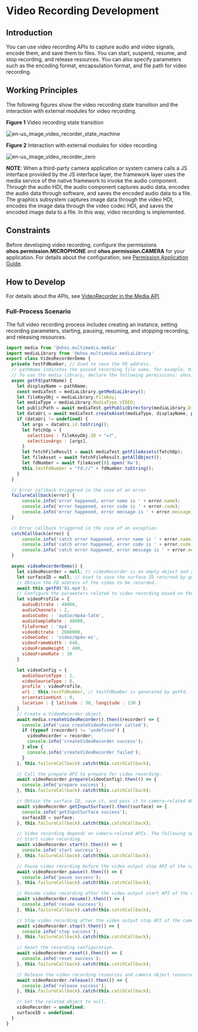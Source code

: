 # Video Recording Development

## Introduction

You can use video recording APIs to capture audio and video signals, encode them, and save them to files. You can start, suspend, resume, and stop recording, and release resources. You can also specify parameters such as the encoding format, encapsulation format, and file path for video recording.

## Working Principles

The following figures show the video recording state transition and the interaction with external modules for video recording.

**Figure 1** Video recording state transition

![en-us_image_video_recorder_state_machine](figures/en-us_image_video_recorder_state_machine.png)

**Figure 2** Interaction with external modules for video recording

![en-us_image_video_recorder_zero](figures/en-us_image_video_recorder_zero.png)

**NOTE**: When a third-party camera application or system camera calls a JS interface provided by the JS interface layer, the framework layer uses the media service of the native framework to invoke the audio component. Through the audio HDI, the audio component captures audio data, encodes the audio data through software, and saves the encoded audio data to a file. The graphics subsystem captures image data through the video HDI, encodes the image data through the video codec HDI, and saves the encoded image data to a file. In this way, video recording is implemented.

## Constraints

Before developing video recording, configure the permissions **ohos.permission.MICROPHONE** and **ohos.permission.CAMERA** for your application. For details about the configuration, see [Permission Application Guide](../security/accesstoken-guidelines.md).

## How to Develop

For details about the APIs, see [VideoRecorder in the Media API](../reference/apis/js-apis-media.md#videorecorder9).

### Full-Process Scenario

The full video recording process includes creating an instance, setting recording parameters, starting, pausing, resuming, and stopping recording, and releasing resources.

```js
import media from '@ohos.multimedia.media'
import mediaLibrary from '@ohos.multimedia.mediaLibrary'
export class VideoRecorderDemo {
  private testFdNumber; // Used to save the FD address.
  // pathName indicates the passed recording file name, for example, 01.mp4. The generated file address is /storage/media/100/local/files/Video/01.mp4.
  // To use the media library, declare the following permissions: ohos.permission.MEDIA_LOCATION, ohos.permission.WRITE_MEDIA, and ohos.permission.READ_MEDIA.
  async getFd(pathName) {
    let displayName = pathName;
    const mediaTest = mediaLibrary.getMediaLibrary();
    let fileKeyObj = mediaLibrary.FileKey;
    let mediaType = mediaLibrary.MediaType.VIDEO;
    let publicPath = await mediaTest.getPublicDirectory(mediaLibrary.DirectoryType.DIR_VIDEO);
    let dataUri = await mediaTest.createAsset(mediaType, displayName, publicPath);
    if (dataUri != undefined) {
      let args = dataUri.id.toString();
      let fetchOp = {
        selections : fileKeyObj.ID + "=?",
        selectionArgs : [args],
      }
      let fetchFileResult = await mediaTest.getFileAssets(fetchOp);
      let fileAsset = await fetchFileResult.getAllObject();
      let fdNumber = await fileAsset[0].open('Rw');
      this.testFdNumber = "fd://" + fdNumber.toString();
    }
  }

  // Error callback triggered in the case of an error
  failureCallback(error) {
      console.info('error happened, error name is ' + error.name);
      console.info('error happened, error code is ' + error.code);
      console.info('error happened, error message is ' + error.message);
  }

  // Error callback triggered in the case of an exception
  catchCallback(error) {
      console.info('catch error happened, error name is ' + error.name);
      console.info('catch error happened, error code is ' + error.code);
      console.info('catch error happened, error message is ' + error.message);
  }

  async videoRecorderDemo() {
    let videoRecorder = null; // videoRecorder is an empty object and assigned with a value after createVideoRecorder is successfully called.
    let surfaceID = null; // Used to save the surface ID returned by getInputSurface.
    // Obtain the FD address of the video to be recorded.
    await this.getFd('01.mp4');
    // Configure the parameters related to video recording based on those supported by the hardware device.
    let videoProfile = {
      audioBitrate : 48000,
      audioChannels : 2,
      audioCodec : 'audio/mp4a-latm',
      audioSampleRate : 48000,
      fileFormat : 'mp4',
      videoBitrate : 2000000,
      videoCodec : 'video/mp4v-es',
      videoFrameWidth : 640,
      videoFrameHeight : 480,
      videoFrameRate : 30
    }

    let videoConfig = {
      audioSourceType : 1,
      videoSourceType : 0,
      profile : videoProfile,
      url : this.testFdNumber, // testFdNumber is generated by getFd.
      orientationHint : 0,
      location : { latitude : 30, longitude : 130 }
    }
    // Create a VideoRecorder object.
    await media.createVideoRecorder().then((recorder) => {
      console.info('case createVideoRecorder called');
      if (typeof (recorder) != 'undefined') {
        videoRecorder = recorder;
        console.info('createVideoRecorder success');
      } else {
        console.info('createVideoRecorder failed');
      }
    }, this.failureCallback).catch(this.catchCallback);

    // Call the prepare API to prepare for video recording.
    await videoRecorder.prepare(videoConfig).then(() => {
      console.info('prepare success');
    }, this.failureCallback).catch(this.catchCallback);

    // Obtain the surface ID, save it, and pass it to camera-related APIs.
    await videoRecorder.getInputSurface().then((surface) => {
      console.info('getInputSurface success');
      surfaceID = surface;
    }, this.failureCallback).catch(this.catchCallback);

    // Video recording depends on camera-related APIs. The following operations can be performed only after the video output start API is invoked. For details about how to call the camera APIs, see the samples.
    // Start video recording.
    await videoRecorder.start().then(() => {
      console.info('start success');
    }, this.failureCallback).catch(this.catchCallback);

    // Pause video recording before the video output stop API of the camera is invoked.
    await videoRecorder.pause().then(() => {
      console.info('pause success');
    }, this.failureCallback).catch(this.catchCallback);

    // Resume video recording after the video output start API of the camera is invoked.
    await videoRecorder.resume().then(() => {
      console.info('resume success');
    }, this.failureCallback).catch(this.catchCallback);

    // Stop video recording after the video output stop API of the camera is invoked.
    await videoRecorder.stop().then(() => {
      console.info('stop success');
    }, this.failureCallback).catch(this.catchCallback);

    // Reset the recording configuration.
    await videoRecorder.reset().then(() => {
      console.info('reset success');
    }, this.failureCallback).catch(this.catchCallback);

    // Release the video recording resources and camera object resources.
    await videoRecorder.release().then(() => {
      console.info('release success');
    }, this.failureCallback).catch(this.catchCallback);

    // Set the related object to null.
    videoRecorder = undefined;
    surfaceID = undefined;
  }
}
```

